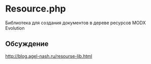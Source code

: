 Resource.php
=========
Библиотека для создания документов в дереве ресурсов MODX Evolution

Обсуждение
---------
http://blog.agel-nash.ru/resourse-lib.html